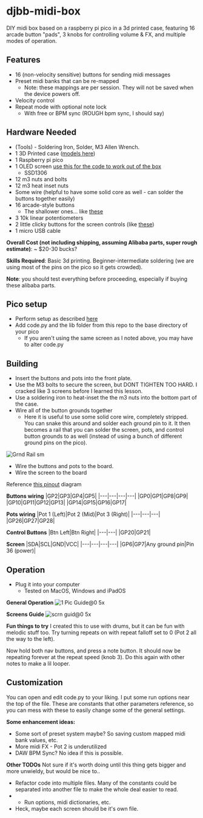 # djbb-midi-box
DIY midi box based on a raspberry pi pico in a 3d printed case, featuring 16 arcade button "pads", 3 knobs for controlling volume & FX, and multiple modes of operation.

## Features
* 16 (non-velocity sensitive) buttons for sending midi messages
* Preset midi banks that can be re-mapped
  * Note: these mappings are per session. They will not be saved when the device powers off.
* Velocity control
* Repeat mode with optional note lock
  * With free or BPM sync (ROUGH bpm sync, I should say)

## Hardware Needed
* (Tools) - Soldering Iron, Solder, M3 Allen Wrench.
* 1 3D Printed case ([models here](https://www.printables.com/model/188671-djbb-arcade-button-midi-controller))
* 1 Raspberry pi pico
* 1 OLED screen [use this for the code to work out of the box](https://www.aliexpress.com/item/32957309383.html?spm=a2g0o.order_list.0.0.4488194dIRto7O)
  * SSD1306
* 12 m3 nuts and bolts
* 12 m3 heat inset nuts
* Some wire (helpful to have some solid core as well - can solder the buttons together easily)
* 16 arcade-style buttons
  * The shallower ones... like [these](https://www.aliexpress.com/item/4000751585184.html?spm=a2g0o.order_list.0.0.11481802rvdrTG) 
* 3 10k linear potentiometers
* 2 little clicky buttons for the screen controls (like [these](https://www.amazon.com/TWTADE-Yellow-Orange-6x6x5mm-Tactile/dp/B07C7211PJ/ref=sr_1_18?crid=3IQJG5HKILGWG&keywords=push+button+small+breadboard&qid=1651343850&sprefix=push+button+small+breadboar%2Caps%2C90&sr=8-18))
* 1 micro USB cable

**Overall Cost (not including shipping, assuming Alibaba parts, super rough estimate)**: ~ $20-30 bucks?

**Skills Required**: Basic 3d printing. Beginner-intermediate soldering (we are using most of the pins on the pico so it gets crowded).

**Note**: you should test everything before proceeding, especially if buying these alibaba parts.

## Pico setup
* Perform setup as described [here](https://www.raspberrypi.com/documentation/microcontrollers/micropython.html)
* Add code.py and the lib folder from this repo to the base directory of your pico
  * If you aren't using the same screen as I noted above, you may have to alter code.py 

## Building
* Insert the buttons and pots into the front plate.
* Use the M3 bolts to secure the screen, but DONT TIGHTEN TOO HARD. I cracked like 3 screens before I learned this lesson.
* Use a soldering iron to heat-inset the the m3 nuts into the bottom part of the case.
* Wire all of the button grounds together
  * Here it is useful to use some solid core wire, completely stripped. You can snake this around and solder each ground pin to it. It then becomes a rail that you can solder the screen, pots, and control button grounds to as well (instead of using a bunch of different ground pins on the pico). 

![Grnd Rail sm](https://user-images.githubusercontent.com/47721204/166162456-64432c59-6e11-4873-87d4-340109d0cc52.jpg)


* Wire the buttons and pots to the board.
* Wire the screen to the board

Reference [this pinout](https://datasheets.raspberrypi.com/pico/Pico-R3-A4-Pinout.pdf) diagram

**Buttons wiring**
|GP2|GP3|GP4|GP5|
|---|---|---|---|
|GP0|GP1|GP8|GP9|
|GP10|GP11|GP12|GP13|
|GP14|GP15|GP16|GP17|

**Pots wiring**
|Pot 1 (Left)|Pot 2 (Mid)|Pot 3 (Right)|
|---|---|---|
|GP26|GP27|GP28|

**Control Buttons**
|Btn Left|Btn Right|
|---|---|
|GP20|GP21|

**Screen**
|SDA|SCL|GND|VCC|
|---|---|---|---|
|GP6|GP7|Any ground pin|Pin 36 (power)|

## Operation
* Plug it into your computer
  * Tested on MacOS, Windows and iPadOS

**General Operation**
![1 Pic Guide@0 5x](https://user-images.githubusercontent.com/47721204/166162447-f6612633-b3dd-44f2-8d21-a83da9dc8450.jpg)


**Screens Guide**
![scrn guid@0 5x](https://user-images.githubusercontent.com/47721204/166162453-ea4f6f45-ff22-409b-90e7-eaad3359af39.jpg)

**Fun things to try**
I created this to use with drums, but it can be fun with melodic stuff too. Try turning repeats on with repeat falloff set to 0 (Pot 2 all the way to the left). 

Now hold both nav buttons, and press a note button. It should now be repeating forever at the repeat speed (knob 3). Do this again with other notes to make a lil looper.

## Customization
You can open and edit code.py to your liking. I put some run options near the top of the file. These are constants that other parameters reference, so you can mess with these to easily change some of the general settings.


**Some enhancement ideas:**
* Some sort of preset system maybe? So saving custom mapped midi bank values, etc.
* More midi FX - Pot 2 is underutilized
* DAW BPM Sync? No idea if this is possible.

**Other TODOs**
Not sure if it's worth doing until this thing gets bigger and more unwieldy, but would be nice to..

* Refactor code into multiple files. Many of the constants could be separated into another file to make the whole deal easier to read.
* * Run options, midi dictionaries, etc.
* Heck, maybe each screen should be it's own file.
